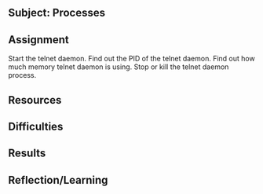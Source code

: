 ##  Subject:  Processes

##  Assignment
Start the telnet daemon.
Find out the PID of the telnet daemon.
Find out how much memory telnet daemon is using.
Stop or kill the telnet daemon process.

##  Resources

##  Difficulties

##  Results

##  Reflection/Learning
